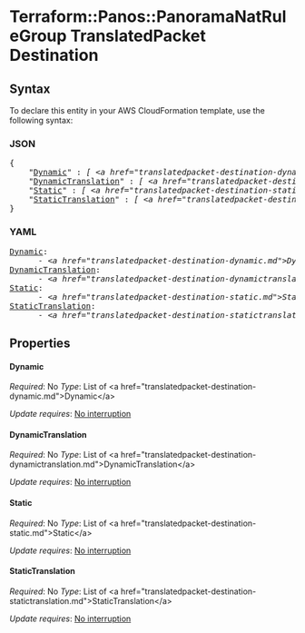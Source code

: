 # Terraform::Panos::PanoramaNatRuleGroup TranslatedPacket Destination

## Syntax

To declare this entity in your AWS CloudFormation template, use the following syntax:

### JSON

<pre>
{
    "<a href="#dynamic" title="Dynamic">Dynamic</a>" : <i>[ &lt;a href=&#34;translatedpacket-destination-dynamic.md&#34;&gt;Dynamic&lt;/a&gt;, ... ]</i>,
    "<a href="#dynamictranslation" title="DynamicTranslation">DynamicTranslation</a>" : <i>[ &lt;a href=&#34;translatedpacket-destination-dynamictranslation.md&#34;&gt;DynamicTranslation&lt;/a&gt;, ... ]</i>,
    "<a href="#static" title="Static">Static</a>" : <i>[ &lt;a href=&#34;translatedpacket-destination-static.md&#34;&gt;Static&lt;/a&gt;, ... ]</i>,
    "<a href="#statictranslation" title="StaticTranslation">StaticTranslation</a>" : <i>[ &lt;a href=&#34;translatedpacket-destination-statictranslation.md&#34;&gt;StaticTranslation&lt;/a&gt;, ... ]</i>
}
</pre>

### YAML

<pre>
<a href="#dynamic" title="Dynamic">Dynamic</a>: <i>
      - &lt;a href=&#34;translatedpacket-destination-dynamic.md&#34;&gt;Dynamic&lt;/a&gt;</i>
<a href="#dynamictranslation" title="DynamicTranslation">DynamicTranslation</a>: <i>
      - &lt;a href=&#34;translatedpacket-destination-dynamictranslation.md&#34;&gt;DynamicTranslation&lt;/a&gt;</i>
<a href="#static" title="Static">Static</a>: <i>
      - &lt;a href=&#34;translatedpacket-destination-static.md&#34;&gt;Static&lt;/a&gt;</i>
<a href="#statictranslation" title="StaticTranslation">StaticTranslation</a>: <i>
      - &lt;a href=&#34;translatedpacket-destination-statictranslation.md&#34;&gt;StaticTranslation&lt;/a&gt;</i>
</pre>

## Properties

#### Dynamic

_Required_: No
_Type_: List of &lt;a href=&#34;translatedpacket-destination-dynamic.md&#34;&gt;Dynamic&lt;/a&gt;

_Update requires_: [No interruption](https://docs.aws.amazon.com/AWSCloudFormation/latest/UserGuide/using-cfn-updating-stacks-update-behaviors.html#update-no-interrupt)

#### DynamicTranslation

_Required_: No
_Type_: List of &lt;a href=&#34;translatedpacket-destination-dynamictranslation.md&#34;&gt;DynamicTranslation&lt;/a&gt;

_Update requires_: [No interruption](https://docs.aws.amazon.com/AWSCloudFormation/latest/UserGuide/using-cfn-updating-stacks-update-behaviors.html#update-no-interrupt)

#### Static

_Required_: No
_Type_: List of &lt;a href=&#34;translatedpacket-destination-static.md&#34;&gt;Static&lt;/a&gt;

_Update requires_: [No interruption](https://docs.aws.amazon.com/AWSCloudFormation/latest/UserGuide/using-cfn-updating-stacks-update-behaviors.html#update-no-interrupt)

#### StaticTranslation

_Required_: No
_Type_: List of &lt;a href=&#34;translatedpacket-destination-statictranslation.md&#34;&gt;StaticTranslation&lt;/a&gt;

_Update requires_: [No interruption](https://docs.aws.amazon.com/AWSCloudFormation/latest/UserGuide/using-cfn-updating-stacks-update-behaviors.html#update-no-interrupt)

